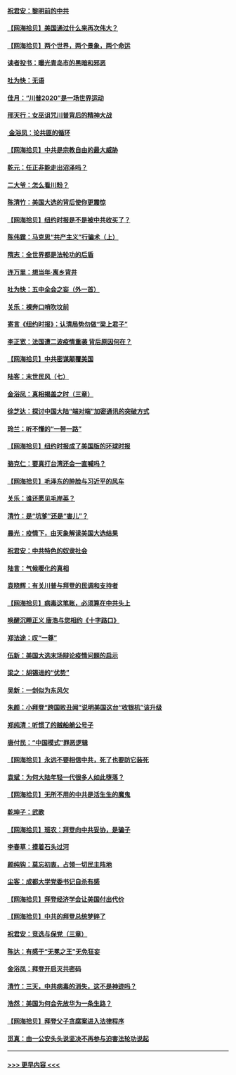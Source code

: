 #### [祝君安：黎明前的中共](../pages/nsc993/n12524071.md?t=11051402) 
#### [【网海拾贝】美国通过什么来再次伟大？](../pages/nsc993/n12523844.md?t=11051402) 
#### [【网海拾贝】两个世界，两个景象，两个命运](../pages/nsc993/n12521419.md?t=11051402) 
#### [读者投书：曝光青岛市的黑暗和邪恶](../pages/nsc993/n12520988.md?t=11051402) 
#### [吐为快：无语](../pages/nsc993/n12518588.md?t=11051402) 
#### [佳月：“川普2020”是一场世界运动](../pages/nsc993/n12518581.md?t=11051402) 
#### [邢天行：女巫诅咒川普背后的精神大战](../pages/nsc993/n12517257.md?t=11051402) 
#### [ 金浴凤：论共匪的循环](../pages/nsc993/n12517133.md?t=11051402) 
#### [【网海拾贝】中共是宗教自由的最大威胁](../pages/nsc993/n12516879.md?t=11051402) 
#### [乾元：任正非能走出沼泽吗？](../pages/nsc993/n12515831.md?t=11051402) 
#### [二大爷：怎么看川粉？](../pages/nsc993/n12515820.md?t=11051402) 
#### [陈清竹：美国大选的背后使你更震惊](../pages/nsc993/n12515589.md?t=11051402) 
#### [【网海拾贝】纽约时报是不是被中共收买了？](../pages/nsc993/n12515122.md?t=11051402) 
#### [陈伟霆：马克思“共产主义”行骗术（上）](../pages/nsc993/n12510217.md?t=11051402) 
#### [隋志：全世界都是法轮功的后盾](../pages/nsc993/n12510636.md?t=11051402) 
#### [连万里：想当年‧离乡背井](../pages/nsc993/n12510623.md?t=11051402) 
#### [吐为快：五中全会之妄（外一首）](../pages/nsc993/n12510470.md?t=11051402) 
#### [关乐：裸奔口哨吹坟前](../pages/nsc993/n12510403.md?t=11051402) 
#### [寄言《纽约时报》：认清局势勿做“梁上君子”](../pages/nsc993/n12510042.md?t=11051402) 
#### [李正宽：法国遭二波疫情重袭 背后原因何在？](../pages/nsc993/n12509971.md?t=11051402) 
#### [【网海拾贝】中共密谋颠覆美国](../pages/nsc993/n12509816.md?t=11051402) 
#### [陆客：末世民风（七）](../pages/nsc993/n12507822.md?t=11051402) 
#### [金浴凤：真相揭盖之时（三章）](../pages/nsc993/n12507804.md?t=11051402) 
#### [徐芝达：探讨中国大陆“端对端”加密通讯的突破方式](../pages/nsc993/n12507682.md?t=11051402) 
#### [玲兰：听不懂的“一带一路”](../pages/nsc993/n12507669.md?t=11051402) 
#### [【网海拾贝】纽约时报成了美国版的环球时报](../pages/nsc993/n12507053.md?t=11051402) 
#### [骆克仁：要真打台湾还会一直喊吗？](../pages/nsc993/n12506843.md?t=11051402) 
#### [【网海拾贝】毛泽东的肿脸与习近平的风车](../pages/nsc993/n12504537.md?t=11051402) 
#### [关乐：谁还愿见毛岸英？](../pages/nsc993/n12503866.md?t=11051402) 
#### [清竹：是“坑爹”还是“害儿”？](../pages/nsc993/n12503034.md?t=11051402) 
#### [晨光：疫情下，由天象解读美国大选结果](../pages/nsc993/n12502536.md?t=11051402) 
#### [祝君安：中共特色的奴隶社会](../pages/nsc993/n12501529.md?t=11051402) 
#### [陆言：气候暖化的真相](../pages/nsc993/n12501183.md?t=11051402) 
#### [袁晓辉：有关川普与拜登的民调和支持者](../pages/nsc993/n12500433.md?t=11051402) 
#### [【网海拾贝】病毒这笔账，必须算在中共头上](../pages/nsc993/n12500320.md?t=11051402) 
#### [唤醒沉睡正义 唐浩与您相约《十字路口》](../pages/nsc993/n12497980.md?t=11051402) 
#### [郑法途：叹“一尊”](../pages/nsc993/n12498837.md?t=11051402) 
#### [伍新：美国大选末场辩论疫情问题的启示](../pages/nsc993/n12498829.md?t=11051402) 
#### [梁之：胡锡进的“优势”](../pages/nsc993/n12498780.md?t=11051402) 
#### [吴新：一剑似为东风欠](../pages/nsc993/n12498772.md?t=11051402) 
#### [朱颜：小拜登“跨国败丑闻”说明美国这台“收银机”该升级](../pages/nsc993/n12498731.md?t=11051402) 
#### [郑纯清：听惯了的贼船艄公号子](../pages/nsc993/n12498721.md?t=11051402) 
#### [唐付民：“中国模式”罪恶逻辑](../pages/nsc993/n12498310.md?t=11051402) 
#### [【网海拾贝】永远不要相信中共，死了也要防它装死](../pages/nsc993/n12498162.md?t=11051402) 
#### [袁斌：为何大陆年轻一代很多人如此堕落？](../pages/nsc993/n12495696.md?t=11051402) 
#### [【网海拾贝】无所不用的中共是活生生的魔鬼](../pages/nsc993/n12495621.md?t=11051402) 
#### [乾坤子：武歌](../pages/nsc993/n12493391.md?t=11051402) 
#### [【网海拾贝】班农：拜登向中共妥协，是骗子](../pages/nsc993/n12492877.md?t=11051402) 
#### [李春草：摸着石头过河](../pages/nsc993/n12491121.md?t=11051402) 
#### [颜纯钩：莫忘初衷，占领一切民主阵地](../pages/nsc993/n12490965.md?t=11051402) 
#### [尘客：成都大学党委书记自杀有感](../pages/nsc993/n12490950.md?t=11051402) 
#### [【网海拾贝】拜登经济学会让美国付出代价](../pages/nsc993/n12489662.md?t=11051402) 
#### [【网海拾贝】中共的拜登总统梦碎了](../pages/nsc993/n12487896.md?t=11051402) 
#### [祝君安：竞选与保党（三章）](../pages/nsc993/n12487258.md?t=11051402) 
#### [陈达：有感于“无冕之王”无免狂妄](../pages/nsc993/n12485133.md?t=11051402) 
#### [金浴凤：拜登开启灭共密码](../pages/nsc993/n12485125.md?t=11051402) 
#### [清竹：三天，中共病毒的消失，这不是神迹吗？](../pages/nsc993/n12485027.md?t=11051402) 
#### [浩然：美国为何会先放华为一条生路？](../pages/nsc993/n12484997.md?t=11051402) 
#### [【网海拾贝】拜登父子贪腐案进入法律程序](../pages/nsc993/n12484957.md?t=11051402) 
#### [觅真：由一公安头头说坚决不再参与迫害法轮功说起](../pages/nsc993/n12484212.md?t=11051402) 

----
#### [ >>> 更早内容 <<< ](../indexes/nsc993-earlier.md)
